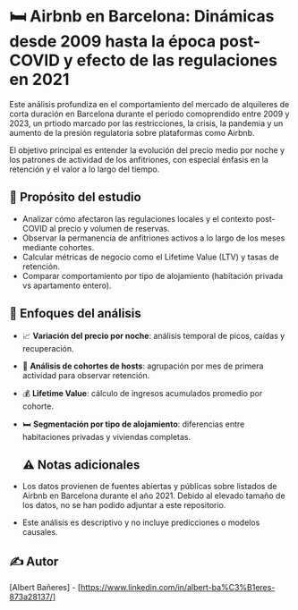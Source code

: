 # 🛏️ Airbnb en Barcelona: Dinámicas desde 2009 hasta la época post-COVID y efecto de las regulaciones en 2021

Este análisis profundiza en el comportamiento del mercado de alquileres de corta duración en Barcelona durante el periodo comoprendido entre 2009 y 2023, un prtiodo marcado por las restricciones, la crisis, la pandemia y un aumento de la presión regulatoria sobre plataformas como Airbnb.

El objetivo principal es entender la evolución del precio medio por noche y los patrones de actividad de los anfitriones, con especial énfasis en la retención y el valor a lo largo del tiempo.

## 🎯 Propósito del estudio

- Analizar cómo afectaron las regulaciones locales y el contexto post-COVID al precio y volumen de reservas.
- Observar la permanencia de anfitriones activos a lo largo de los meses mediante cohortes.
- Calcular métricas de negocio como el Lifetime Value (LTV) y tasas de retención.
- Comparar comportamiento por tipo de alojamiento (habitación privada vs apartamento entero).

## 🔎 Enfoques del análisis

- 📈 **Variación del precio por noche**: análisis temporal de picos, caídas y recuperación.
- 👥 **Análisis de cohortes de hosts**: agrupación por mes de primera actividad para observar retención.
- 💰 **Lifetime Value**: cálculo de ingresos acumulados promedio por cohorte.
- 🛏️ **Segmentación por tipo de alojamiento**: diferencias entre habitaciones privadas y viviendas completas.

  ## ⚠️ Notas adicionales

- Los datos provienen de fuentes abiertas y públicas sobre listados de Airbnb en Barcelona durante el año 2021. Debido al elevado tamaño de los datos, no se han podido adjuntar a este repositorio.
- Este análisis es descriptivo y no incluye predicciones o modelos causales.

## ✍️ Autor

[Albert Bañeres] - [https://www.linkedin.com/in/albert-ba%C3%B1eres-873a28137/]

